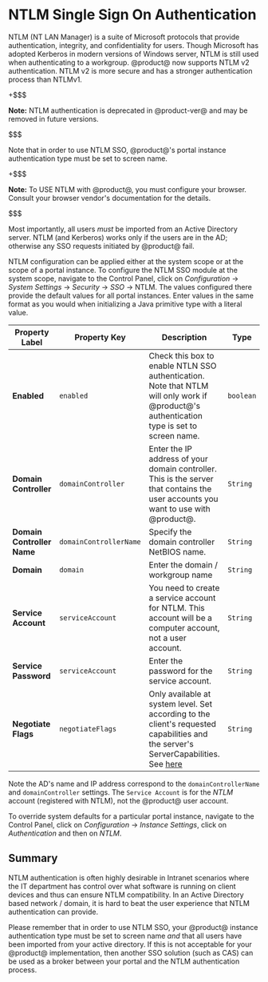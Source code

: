 #  NTLM Single Sign On Authentication [](id=ntlm-single-sign-on-authentication)

NTLM (NT LAN Manager) is a suite of Microsoft protocols that provide
authentication, integrity, and confidentiality for users. Though Microsoft has
adopted Kerberos in modern versions of Windows server, NTLM is still used when
authenticating to a workgroup. @product@ now supports NTLM v2
authentication. NTLM v2 is more secure and has a stronger authentication process
than NTLMv1.

+$$$

**Note:** NTLM authentication is deprecated in @product-ver@ and may be removed
in future versions. 

$$$

Note that in order to use NTLM SSO, @product@'s portal instance authentication
type must be set to screen name. 

+$$$

**Note:** To USE NTLM with @product@, you must configure your browser. Consult
your browser vendor's documentation for the details.

$$$

Most importantly, all users *must* be imported from an Active Directory server.
NTLM (and Kerberos) works only if the users are in the AD; otherwise any SSO
requests initiated by @product@ fail.


NTLM configuration can be applied either at the system scope or at the scope of
a portal instance. To configure the NTLM SSO module at the system scope,
navigate to the Control Panel, click on *Configuration* &rarr; *System Settings*
&rarr; *Security* &rarr; *SSO* &rarr; NTLM. The values configured there provide
the default values for all portal instances. Enter values in the same format as
you would when initializing a Java primitive type with a literal value.

Property Label | Property Key | Description | Type
---- | ---- | ---- | ----
**Enabled** | `enabled` | Check this box to enable NTLN SSO authentication. Note that NTLM will only work if @product@'s authentication type is set to screen name. | `boolean`
**Domain Controller** | `domainController` | Enter the IP address of your domain controller. This is the server that contains the user accounts you want to use with @product@. | `String`
**Domain Controller Name** | `domainControllerName` | Specify the domain controller NetBIOS name. | `String`
**Domain** | `domain` | Enter the domain / workgroup name | `String`
**Service Account** | `serviceAccount` | You need to create a service account for NTLM. This account will be a computer account, not a user account. | `String`
**Service Password** | `serviceAccount` | Enter the password for the service account. | `String`
**Negotiate Flags** | `negotiateFlags` | Only available at system level. Set according to the client's requested capabilities and the server's ServerCapabilities. See [here](http://msdn.microsoft.com/en-us/library/cc717152%28v=PROT.10%29.aspx) | `String`


Note the AD's name and IP address correspond to the `domainControllerName` and
`domainController` settings. The `Service Account` is for the _NTLM_ account
(registered with NTLM), not the @product@ user account.

To override system defaults for a particular portal instance, navigate to the
Control Panel, click on *Configuration* &rarr; *Instance Settings*, click on
*Authentication* and then on *NTLM*.


## Summary [](id=summary)

NTLM authentication is often highly desirable in Intranet scenarios where the
IT department has control over what software is running on client devices and
thus can ensure NTLM compatibility. In an Active Directory based network /
domain, it is hard to beat the user experience that NTLM authentication can
provide.

Please remember that in order to use NTLM SSO, your @product@ instance
authentication type must be set to screen name *and* that all users have been
imported from your active directory. If this is not acceptable for your
@product@ implementation, then another SSO solution (such as CAS) can be used as
a broker between your portal and the NTLM authentication process.
